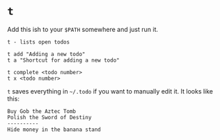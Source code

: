 # `t`


Add this ish to your `$PATH` somewhere and just run it.

```
t - lists open todos

t add "Adding a new todo"
t a "Shortcut for adding a new todo"

t complete <todo number>
t x <todo number>
```




`t` saves everything in `~/.todo` if you want to manually edit it. It looks like this: 
  ```
  Buy Gob the Aztec Tomb
  Polish the Sword of Destiny
  ----------
  Hide money in the banana stand
  ```
